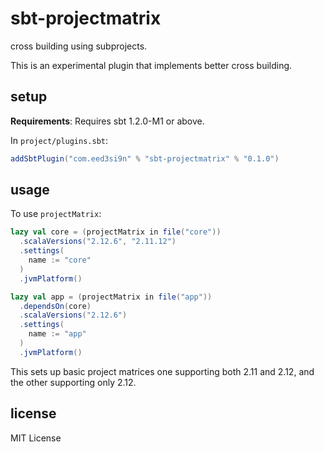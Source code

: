 sbt-projectmatrix
=================

cross building using subprojects.

This is an experimental plugin that implements better cross building.

setup
-----

**Requirements**: Requires sbt 1.2.0-M1 or above.

In `project/plugins.sbt`:

```scala
addSbtPlugin("com.eed3si9n" % "sbt-projectmatrix" % "0.1.0")
```

usage
-----

To use `projectMatrix`:

```scala
lazy val core = (projectMatrix in file("core"))
  .scalaVersions("2.12.6", "2.11.12")
  .settings(
    name := "core"
  )
  .jvmPlatform()

lazy val app = (projectMatrix in file("app"))
  .dependsOn(core)
  .scalaVersions("2.12.6")
  .settings(
    name := "app"
  )
  .jvmPlatform()
```

This sets up basic project matrices one supporting both 2.11 and 2.12, and the other supporting only 2.12.

license
-------

MIT License

